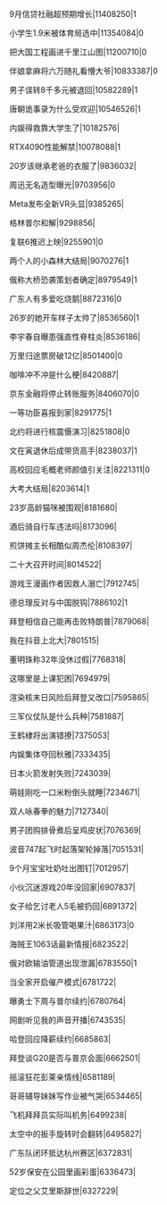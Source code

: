 9月信贷社融超预期增长|11408250|1

小学生1.9米被体育局选中|11354084|0

把大国工程画进千里江山图|11200710|0

伴娘拿麻将六万随礼看懵大爷|10833387|0

男子误转8千多元被退回|10582289|1

唐朝诡事录为什么受欢迎|10546526|1

内娱得救靠大学生了|10182576|

RTX4090性能解禁|10078088|1

20岁该继承老爸的衣服了|9836032|

周迅无名造型曝光|9703956|0

Meta发布全新VR头显|9385265|

格林普尔和解|9298856|

复联6推迟上映|9255901|0

两个人的小森林大结局|9070276|1

俄称大桥恐袭策划者确定|8979549|1

广东人有多爱吃烧鹅|8872316|0

26岁的她开车样子太帅了|8536560|1

李宇春自曝患强直性脊柱炎|8536186|

万里归途票房破12亿|8501400|0

咖啡冲不冲是什么梗|8420887|

京东金融将停止转账服务|8406070|0

一等功臣喜报到家|8291775|1

北约将进行核震慑演习|8251808|0

文在寅退休后成带货高手|8238037|1

高校回应毛概老师颜值引关注|8221311|0

大考大结局|8203614|1

23岁高龄猫咪被围观|8181680|

酒后骑自行车违法吗|8173096|

煎饼摊主长相酷似周杰伦|8108397|

二十大召开时间|8014522|

游戏王漫画作者因救人溺亡|7912745|

德总理反对与中国脱钩|7886102|1

拜登相信自己能再击败特朗普|7879068|

我在抖音上北大|7801515|

董明珠称32年没休过假|7768318|

这哪里是上课犯困|7694979|

渲染核末日风险后拜登又改口|7595865|

三军仪仗队是什么兵种|7581887|

王鹤棣将出演错撩|7375053|

内娱集体夺回秋雅|7333435|

日本火箭发射失败|7243039|

萌娃刚吃一口米粉倒头就睡|7234671|

双人咏春拳的魅力|7127340|

男子团购排骨煮后呈鸡皮状|7076369|

波音747起飞时起落架轮掉落|7051531|

9个月宝宝吐奶吐出图钉|7012957|

小伙沉迷游戏20年没回家|6907837|

女子给乞讨老人5毛被扔回|6891372|

刘洋用2米长吸管喝果汁|6863173|0

海贼王1063话最新情报|6823522|

俄对欧输油管道出现泄漏|6783550|1

当全家开启催产模式|6781722|

曝勇士下周与普尔续约|6780764|

网剧听见我的声音开播|6743535|

哈登回应降薪续约|6685863|

拜登谈G20是否与普京会面|6662501|

摇滚狂花彭莱亲情线|6581189|

哥哥辅导妹妹写作业被气哭|6534465|

飞机拜拜员实际叫机务|6499238|

太空中的扳手旋转时会翻转|6495827|

广东队闭环抵达杭州赛区|6372831|

52岁保安在公园里画彩蛋|6336473|

定位之父艾里斯辞世|6327229|

